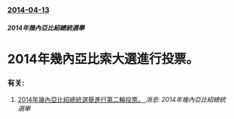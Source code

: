 ### [2014-04-13](/news/2014/04/13/index.md)

##### 2014年幾內亞比紹總統選舉
#  2014年幾內亞比索大選進行投票。




### 有关:

1. [2014年幾內亞比紹總統選舉進行第二輪投票。 ](/zh/news/2014/05/18/2014年幾內亞比紹總統選舉進行第二輪投票.md) _消息: 2014年幾內亞比紹總統選舉_
